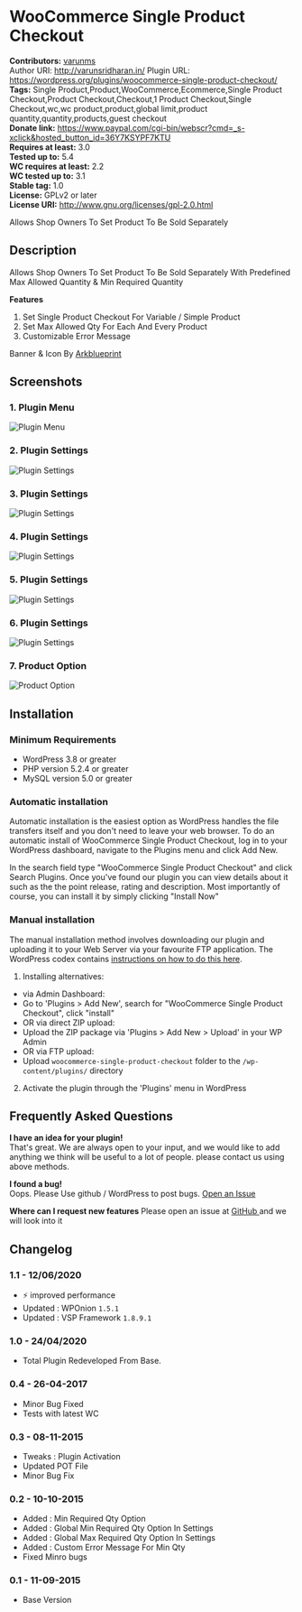 # WooCommerce Single Product Checkout 
**Contributors:** [varunms](https://profile.wordpress.org/varunms)  
Author URI: http://varunsridharan.in/
Plugin URL: https://wordpress.org/plugins/woocommerce-single-product-checkout/
**Tags:** Single Product,Product,WooCommerce,Ecommerce,Single Product Checkout,Product Checkout,Checkout,1 Product Checkout,Single Checkout,wc,wc product,product,global limit,product quantity,quantity,products,guest checkout  
**Donate link:** https://www.paypal.com/cgi-bin/webscr?cmd=_s-xclick&hosted_button_id=36Y7KSYPF7KTU  
**Requires at least:** 3.0  
**Tested up to:** 5.4  
**WC requires at least:** 2.2  
**WC tested up to:** 3.1  
**Stable tag:** 1.0  
**License:** GPLv2 or later  
**License URI:** http://www.gnu.org/licenses/gpl-2.0.html   

Allows Shop Owners To Set Product To Be Sold Separately


## Description 
Allows Shop Owners To Set Product To Be Sold Separately With Predefined Max Allowed Quantity & Min Required Quantity

**Features**
1. Set Single Product Checkout For Variable / Simple Product
2. Set Max Allowed Qty For Each And Every Product
3. Customizable Error Message
 
Banner & Icon By <a href="http://arkblueprint.com/">Arkblueprint</a>


## Screenshots 
### 1. Plugin Menu
![Plugin Menu](https://ps.w.org/woocommerce-single-product-checkout/assets/screenshot-1.jpg)

### 2. Plugin Settings
![Plugin Settings](https://ps.w.org/woocommerce-single-product-checkout/assets/screenshot-2.jpg)

### 3. Plugin Settings
![Plugin Settings](https://ps.w.org/woocommerce-single-product-checkout/assets/screenshot-3.jpg)

### 4. Plugin Settings
![Plugin Settings](https://ps.w.org/woocommerce-single-product-checkout/assets/screenshot-4.jpg)

### 5. Plugin Settings
![Plugin Settings](https://ps.w.org/woocommerce-single-product-checkout/assets/screenshot-5.jpg)

### 6. Plugin Settings
![Plugin Settings](https://ps.w.org/woocommerce-single-product-checkout/assets/screenshot-6.jpg)

### 7. Product Option
![Product Option](https://ps.w.org/woocommerce-single-product-checkout/assets/screenshot-7.jpg)




## Installation 


### Minimum Requirements 

* WordPress 3.8 or greater
* PHP version 5.2.4 or greater
* MySQL version 5.0 or greater


### Automatic installation 

Automatic installation is the easiest option as WordPress handles the file transfers itself and you don't need to leave your web browser. To do an automatic install of WooCommerce Single Product Checkout, log in to your WordPress dashboard, navigate to the Plugins menu and click Add New.

In the search field type "WooCommerce Single Product Checkout"  and click Search Plugins. Once you've found our plugin you can view details about it such as the the point release, rating and description. Most importantly of course, you can install it by simply clicking "Install Now"


### Manual installation 

The manual installation method involves downloading our plugin and uploading it to your Web Server via your favourite FTP application. The WordPress codex contains [instructions on how to do this here](http://codex.wordpress.org/Managing_Plugins#Manual_Plugin_Installation).

1. Installing alternatives:
 * via Admin Dashboard:
 * Go to 'Plugins > Add New', search for "WooCommerce Single Product Checkout", click "install"
 * OR via direct ZIP upload:
 * Upload the ZIP package via 'Plugins > Add New > Upload' in your WP Admin
 * OR via FTP upload:
 * Upload `woocommerce-single-product-checkout` folder to the `/wp-content/plugins/` directory
 
2. Activate the plugin through the 'Plugins' menu in WordPress
 
 

## Frequently Asked Questions 

**I have an idea for your plugin!**  
That's great. We are always open to your input, and we would like to add anything we think will be useful to a lot of people. please contact us using above methods.

**I found a bug!**  
Oops. Please Use github / WordPress to post bugs.  <a href="https://github.com/technofreaky/WooCommerce-Single-Product-Checkout"> Open an Issue </a>


**Where can I request new features**
Please open an issue at <a href="https://github.com/technofreaky/WooCommerce-Single-Product-Checkout"> GitHub </a> and we will look into it



## Changelog 

### 1.1 - 12/06/2020

* ⚡ improved performance
* Updated : WPOnion `1.5.1`
* Updated : VSP Framework `1.8.9.1`


### 1.0 - 24/04/2020 
* Total Plugin Redeveloped From Base.


### 0.4 - 26-04-2017 
* Minor Bug Fixed
* Tests with latest WC


### 0.3 - 08-11-2015 
* Tweaks : Plugin Activation
* Updated POT File
* Minor Bug Fix


### 0.2 - 10-10-2015 
* Added : Min Required Qty Option
* Added : Global Min Required Qty Option In Settings
* Added : Global Max Required Qty Option In Settings
* Added : Custom Error Message For Min Qty 
* Fixed Minro bugs


### 0.1 - 11-09-2015 
* Base Version
